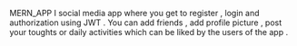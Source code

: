 MERN_APP
I social media app where you get to register , login and authorization using JWT . 
You can add friends , add profile picture , post your toughts or daily activities which can be liked by the users of the app . 
